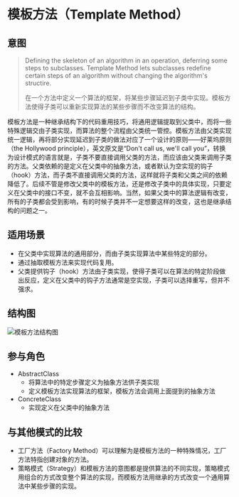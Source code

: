 # 模板方法（Template Method）

## 意图

> Defining the skeleton of an algorithm in an operation, deferring some steps to subclasses. Template Method lets subclasses redefine certain steps of an algorithm without changing the algorithm's structire.
>
> 在一个方法中定义一个算法的框架，将某些步骤延迟到子类中实现。模板方法使得子类可以重新实现算法的某些步骤而不改变算法的结构。

模板方法是一种继承结构下的代码重用技巧，将通用逻辑提取到父类中，而将一些特殊逻辑交由子类实现，而算法的整个流程由父类统一管控。模板方法由父类实现统一逻辑，再将部分实现延迟到子类的做法对应了一个设计的原则——好莱坞原则（the Hollywood principle），英文原文是“Don't call us, we'll call you”，转换为设计模式的语言就是，子类不要直接调用父类的方法，而应该由父类来调用子类的方法。父类依赖的是定义在父类中的抽象方法，或者默认为空实现的钩子（hook）方法，而子类不直接调用父类的方法，这样就将子类和父类之间的依赖降低了。后续不管是修改父类中的模板方法，还是修改子类中的具体实现，只要定义在父类中的接口不变，就不会互相影响。当然，如果父类中的算法逻辑有改变，所有的子类都会受到影响，有的时候子类并不一定想要这样的改变，这也是继承结构的问题之一。

## 适用场景

- 在父类中实现算法的通用部分，而由子类实现算法中某些特定的部分。
- 通过抽取模板方法来实现代码复用。
- 父类提供钩子（hook）方法由子类实现，使得子类可以在算法的特定阶段做出反应，定义在父类中的钩子方法通常是空实现，子类可以选择重写，但并不强求。

## 结构图

![模板方法结构图](https://youdu-markdown.oss-cn-shanghai.aliyuncs.com/20191204134511.png)

## 参与角色

- AbstractClass
  - 将算法中的特定步骤定义为抽象方法供子类实现
  - 定义模板方法实现算法的框架，模板方法会调用上面提到的抽象方法
- ConcreteClass
  - 实现定义在父类中的抽象方法

## 与其他模式的比较

- 工厂方法（Factory Method）可以理解为是模板方法的一种特殊情况，工厂方法特指创建对象的方法。
- 策略模式（Strategy）和模板方法的意图都是提供算法的不同实现，策略模式用组合的方式改变整个算法的实现，而模板方法用继承的方式改变一个通用算法中某些步骤的实现。